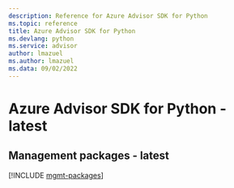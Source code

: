 ```yaml
---
description: Reference for Azure Advisor SDK for Python
ms.topic: reference
title: Azure Advisor SDK for Python
ms.devlang: python
ms.service: advisor
author: lmazuel
ms.author: lmazuel
ms.data: 09/02/2022
---
```

# Azure Advisor SDK for Python - latest

## Management packages - latest
[!INCLUDE [mgmt-packages](advisor-mgmt-index.md)]